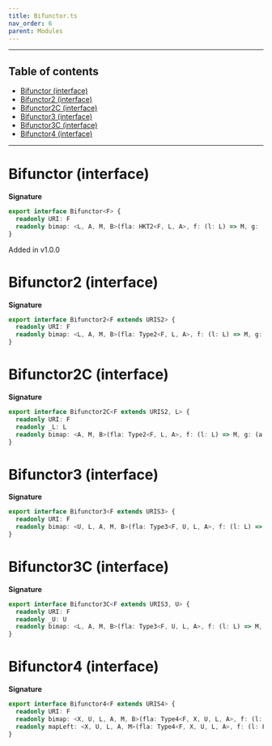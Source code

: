 ```yaml
---
title: Bifunctor.ts
nav_order: 6
parent: Modules
---
```


---

<h2 class="text-delta">Table of contents</h2>

- [Bifunctor (interface)](#bifunctor-interface)
- [Bifunctor2 (interface)](#bifunctor2-interface)
- [Bifunctor2C (interface)](#bifunctor2c-interface)
- [Bifunctor3 (interface)](#bifunctor3-interface)
- [Bifunctor3C (interface)](#bifunctor3c-interface)
- [Bifunctor4 (interface)](#bifunctor4-interface)

---

# Bifunctor (interface)

**Signature**

```ts
export interface Bifunctor<F> {
  readonly URI: F
  readonly bimap: <L, A, M, B>(fla: HKT2<F, L, A>, f: (l: L) => M, g: (a: A) => B) => HKT2<F, M, B>
}
```

Added in v1.0.0

# Bifunctor2 (interface)

**Signature**

```ts
export interface Bifunctor2<F extends URIS2> {
  readonly URI: F
  readonly bimap: <L, A, M, B>(fla: Type2<F, L, A>, f: (l: L) => M, g: (a: A) => B) => Type2<F, M, B>
}
```

# Bifunctor2C (interface)

**Signature**

```ts
export interface Bifunctor2C<F extends URIS2, L> {
  readonly URI: F
  readonly _L: L
  readonly bimap: <A, M, B>(fla: Type2<F, L, A>, f: (l: L) => M, g: (a: A) => B) => Type2<F, M, B>
}
```

# Bifunctor3 (interface)

**Signature**

```ts
export interface Bifunctor3<F extends URIS3> {
  readonly URI: F
  readonly bimap: <U, L, A, M, B>(fla: Type3<F, U, L, A>, f: (l: L) => M, g: (a: A) => B) => Type3<F, U, M, B>
}
```

# Bifunctor3C (interface)

**Signature**

```ts
export interface Bifunctor3C<F extends URIS3, U> {
  readonly URI: F
  readonly _U: U
  readonly bimap: <L, A, M, B>(fla: Type3<F, U, L, A>, f: (l: L) => M, g: (a: A) => B) => Type3<F, U, M, B>
}
```

# Bifunctor4 (interface)

**Signature**

```ts
export interface Bifunctor4<F extends URIS4> {
  readonly URI: F
  readonly bimap: <X, U, L, A, M, B>(fla: Type4<F, X, U, L, A>, f: (l: L) => M, g: (a: A) => B) => Type4<F, X, U, M, B>
  readonly mapLeft: <X, U, L, A, M>(fla: Type4<F, X, U, L, A>, f: (l: L) => M) => Type4<F, X, U, M, A>
}
```
